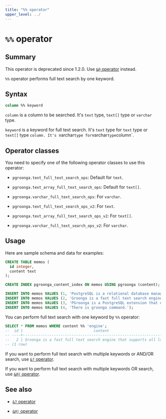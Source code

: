 ```yaml
---
title: "%% operator"
upper_level: ../
---
```


# `%%` operator

## Summary

This operator is deprecated since 1.2.0. Use [`&@` operator][match-v2] instead.

`%%` operator performs full text search by one keyword.

## Syntax

```sql
column %% keyword
```

`column` is a column to be searched. It's `text` type, `text[]` type or `varchar` type.

`keyword` is a keyword for full text search. It's `text` type for `text` type or `text[]` type `column. It's `varchar` type for `varchar` type `column`.

## Operator classes

You need to specify one of the following operator classes to use this operator:

  * `pgroonga.text_full_text_search_ops`: Default for `text`.

  * `pgroonga.text_array_full_text_search_ops`: Default for `text[]`.

  * `pgroonga.varchar_full_text_search_ops`: For `varchar`.

  * `pgroonga.text_full_text_search_ops_v2`: For `text`.

  * `pgroonga.text_array_full_text_search_ops_v2`: For `text[]`.

  * `pgroonga.varchar_full_text_search_ops_v2`: For `varchar`.

## Usage

Here are sample schema and data for examples:

```sql
CREATE TABLE memos (
  id integer,
  content text
);

CREATE INDEX pgroonga_content_index ON memos USING pgroonga (content);
```

```sql
INSERT INTO memos VALUES (1, 'PostgreSQL is a relational database management system.');
INSERT INTO memos VALUES (2, 'Groonga is a fast full text search engine that supports all languages.');
INSERT INTO memos VALUES (3, 'PGroonga is a PostgreSQL extension that uses Groonga as index.');
INSERT INTO memos VALUES (4, 'There is groonga command.');
```

You can perform full text search with one keyword by `%%` operator:

```sql
SELECT * FROM memos WHERE content %% 'engine';
--  id |                                content                                 
-- ----+------------------------------------------------------------------------
--   2 | Groonga is a fast full text search engine that supports all languages.
-- (1 row)
```

If you want to perform full text search with multiple keywords or AND/OR search, use [`&?` operator][query-v2].

If you want to perform full text search with multiple keywords OR search, use [`&@|` operator][match-in-v2].

## See also

  * [`&?` operator][query-v2]

  * [`&@|` operator][match-in-v2]

[match-v2]:match-v2.html
[query-v2]:query-v2.html
[match-in-v2]:match-in-v2.html
